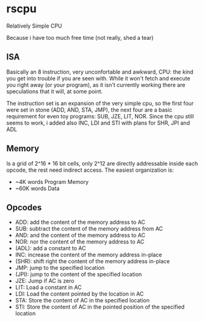 # rscpu
Relatively Simple CPU

Because i have too much free time (not really, shed a tear)

## ISA
Basically an 8 instruction, very unconfortable and awkward, CPU: the kind you get into trouble if you are seen with. While it won't fetch and execute you right away (or your program), as it isn't currently working there are speculations that it will, at some point.

The instruction set is an expansion of the very simple cpu, so the first four were set in stone (ADD, AND, STA, JMP), the next four are a basic requirement for even toy programs: SUB, JZE, LIT, NOR.
Since the cpu still seems to work, i added also INC, LDI and STI with plans for SHR, JPI and ADL

## Memory
Is a grid of 2^16 * 16 bit cells, only 2^12 are directly addressable inside each opcode, the rest need indirect access. 
The easiest organization is:
- ~4K words Program Memory
- ~60K words Data

## Opcodes
- ADD: add the content of the memory address to AC
- SUB: subtract the content of the memory address from AC
- AND: and the content of the memory address to AC
- NOR: nor the content of the memory address to AC
- (ADL): add a constant to AC
- INC: increase the content of the memory address in-place
- (SHR): shift right the content of the memory address in-place
- JMP: jump to the specified location
- (JPI): jump to the content of the specified location
- JZE: Jump if AC is zero
- LIT: Load a constant in AC
- LDI: Load the content pointed by the location in AC
- STA: Store the content of AC in the specified location
- STI: Store the content of AC in the pointed position of the specified location